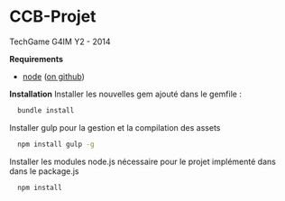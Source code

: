 CCB-Projet
==========

TechGame G4IM Y2 - 2014


**Requirements**

* [node](http://nodejs.org) ([on github](https://github.com/joyent/node))


**Installation**
Installer les nouvelles gem ajouté dans le gemfile :
``` Bash
  bundle install
```

Installer gulp pour la gestion et la compilation des assets 
``` Bash
  npm install gulp -g
```

Installer les modules node.js nécessaire pour le projet implémenté dans dans le package.js
``` Bash
  npm install
```